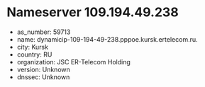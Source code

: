 # Nameserver 109.194.49.238

* as_number: 59713
* name: dynamicip-109-194-49-238.pppoe.kursk.ertelecom.ru.
* city: Kursk
* country: RU
* organization: JSC ER-Telecom Holding
* version: Unknown
* dnssec: Unknown
